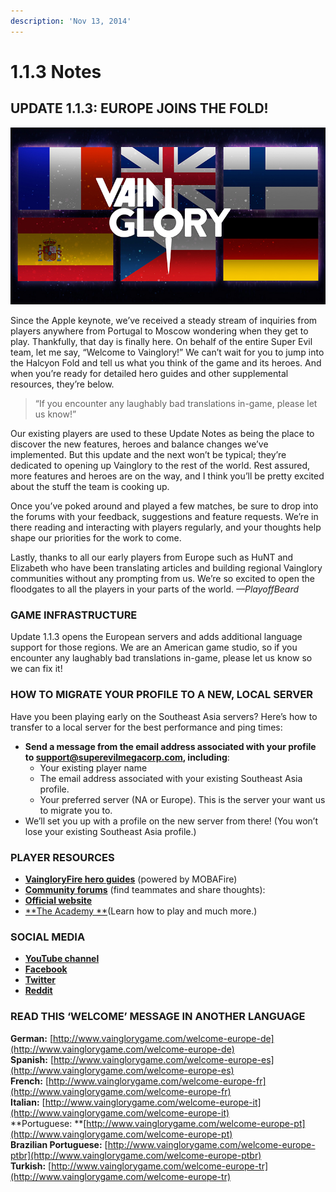 ```yaml
---
description: 'Nov 13, 2014'
---
```


# 1.1.3 Notes

## UPDATE 1.1.3: EUROPE JOINS THE FOLD!

![](../.gitbook/assets/image%20%28337%29.png)

Since the Apple keynote, we’ve received a steady stream of inquiries from players anywhere from Portugal to Moscow wondering when they get to play. Thankfully, that day is finally here. On behalf of the entire Super Evil team, let me say, “Welcome to Vainglory!” We can’t wait for you to jump into the Halcyon Fold and tell us what you think of the game and its heroes. And when you’re ready for detailed hero guides and other supplemental resources, they’re below.

> “If you encounter any laughably bad translations in-game, please let us know!”

Our existing players are used to these Update Notes as being the place to discover the new features, heroes and balance changes we’ve implemented. But this update and the next won’t be typical; they’re dedicated to opening up Vainglory to the rest of the world. Rest assured, more features and heroes are on the way, and I think you’ll be pretty excited about the stuff the team is cooking up.

Once you’ve poked around and played a few matches, be sure to drop into the forums with your feedback, suggestions and feature requests. We’re in there reading and interacting with players regularly, and your thoughts help shape our priorities for the work to come.

Lastly, thanks to all our early players from Europe such as HuNT and Elizabeth who have been translating articles and building regional Vainglory communities without any prompting from us. We’re so excited to open the floodgates to all the players in your parts of the world. _—PlayoffBeard_

### **GAME INFRASTRUCTURE**

Update 1.1.3 opens the European servers and adds additional language support for those regions. We are an American game studio, so if you encounter any laughably bad translations in-game, please let us know so we can fix it!

### **HOW TO MIGRATE YOUR PROFILE TO A NEW, LOCAL SERVER**

Have you been playing early on the Southeast Asia servers? Here’s how to transfer to a local server for the best performance and ping times:

* **Send a message from the email address associated with your profile to **[**support@superevilmegacorp.com**](maito:support@superevilmegacorp.com)**, including**:
  * Your existing player name
  * The email address associated with your existing Southeast Asia profile.
  * Your preferred server \(NA or Europe\). This is the server your want us to migrate you to.
* We’ll set you up with a profile on the new server from there! \(You won’t lose your existing Southeast Asia profile.\)

### **PLAYER RESOURCES**

* [**VaingloryFire hero guides**](http://www.vaingloryfire.com/) \(powered by MOBAFire\)
* [**Community forums**](http://forums.vainglorygame.com/) \(find teammates and share thoughts\):
* [**Official website**](http://www.vainglorygame.com/)
* [**The Academy **](http://academy.vainglorygame.com/)\(Learn how to play and much more.\)

### **SOCIAL MEDIA**

* [**YouTube channel**](https://www.youtube.com/user/vainglorygame)
* [**Facebook**](https://www.facebook.com/vainglorygame)
* [**Twitter**](https://twitter.com/vainglorygame)
* [**Reddit**](http://www.reddit.com/r/vainglorygame/)

### **READ THIS ‘WELCOME’ MESSAGE IN ANOTHER LANGUAGE**

**German:** [http://www.vainglorygame.com/welcome-europe-de](http://www.vainglorygame.com/welcome-europe-de)  
**Spanish:** [http://www.vainglorygame.com/welcome-europe-es](http://www.vainglorygame.com/welcome-europe-es)  
**French:** [http://www.vainglorygame.com/welcome-europe-fr](http://www.vainglorygame.com/welcome-europe-fr)  
**Italian:** [http://www.vainglorygame.com/welcome-europe-it](http://www.vainglorygame.com/welcome-europe-it)  
**Portuguese: **[http://www.vainglorygame.com/welcome-europe-pt](http://www.vainglorygame.com/welcome-europe-pt)  
**Brazilian Portuguese:** [http://www.vainglorygame.com/welcome-europe-ptbr](http://www.vainglorygame.com/welcome-europe-ptbr)  
**Turkish:** [http://www.vainglorygame.com/welcome-europe-tr](http://www.vainglorygame.com/welcome-europe-tr)

